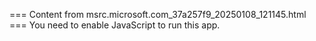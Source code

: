=== Content from msrc.microsoft.com_37a257f9_20250108_121145.html ===
You need to enable JavaScript to run this app.
